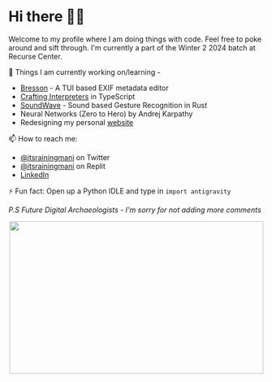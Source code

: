 # Hi there 👋🏼

Welcome to my profile where I am doing things with code. Feel free to poke around and sift through.
I'm currently a part of the Winter 2 2024 batch at Recurse Center.

🔭 Things I am currently working on/learning - 
 - [Bresson](https://github.com/itsrainingmani/bresson) - A TUI based EXIF metadata editor
 - [Crafting Interpreters](http://craftinginterpreters.com) in TypeScript
 - [SoundWave](https://github.com/itsrainingmani/soundwave) - Sound based Gesture Recognition in Rust
 - Neural Networks (Zero to Hero) by Andrej Karpathy
 - Redesigning my personal [website](https://itsrainingmani.dev)

📫 How to reach me:
- [@itsrainingmani](https://twitter.com/itsrainingmani) on Twitter
- [@itsrainingmani](https://replit.com/@itsrainingmani) on Replit
- [LinkedIn](https://linkedin.com/in/mtiruman)

⚡ Fun fact: Open up a Python IDLE and type in `import antigravity`

*P.S Future Digital Archaeologists - I'm sorry for not adding more comments*

<p align="center">
  <img width="500" height="300" src="https://cdn3.vox-cdn.com/uploads/chorus_asset/file/2904934/tumblr_lss0eu2jNe1qdcri5o1_500.0.gif">
</p>
<!-- ![splashy](https://github.com/itsrainingmani/itsrainingmani/blob/main/big-ole-splash.jpg) -->
<!--
**itsrainingmani/itsrainingmani** is a ✨ _special_ ✨ repository because its `README.md` (this file) appears on your GitHub profile.

Here are some ideas to get you started:

- 🔭 I’m currently working on ...
- 🌱 I’m currently learning ...
- 👯 I’m looking to collaborate on ...
- 🤔 I’m looking for help with ...
- 💬 Ask me about ...
- 📫 How to reach me: ...
- 😄 Pronouns: ...
- ⚡ Fun fact: ...
-->
